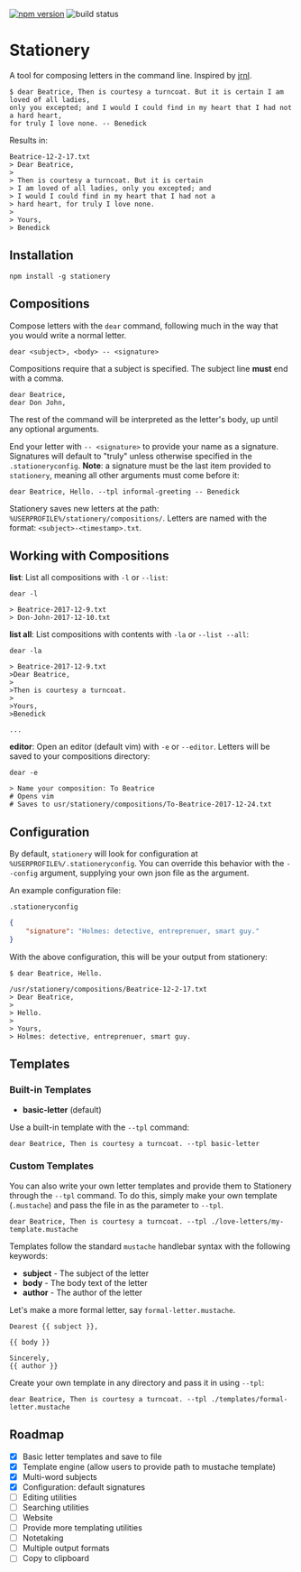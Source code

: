 [![npm version](https://badge.fury.io/js/stationery.svg)](https://badge.fury.io/js/stationery)
![build status](https://travis-ci.org/mgmarlow/dss.svg?branch=master)

# Stationery

A tool for composing letters in the command line. Inspired by [jrnl](http://jrnl.sh/).

```
$ dear Beatrice, Then is courtesy a turncoat. But it is certain I am loved of all ladies,
only you excepted; and I would I could find in my heart that I had not a hard heart,
for truly I love none. -- Benedick
```

Results in:

```  
Beatrice-12-2-17.txt
> Dear Beatrice,
> 
> Then is courtesy a turncoat. But it is certain
> I am loved of all ladies, only you excepted; and
> I would I could find in my heart that I had not a
> hard heart, for truly I love none.
> 
> Yours,
> Benedick
```

## Installation
```
npm install -g stationery
```

## Compositions
Compose letters with the `dear` command, following much in the way that you would write a normal letter.

```
dear <subject>, <body> -- <signature>
```

Compositions require that a subject is specified. The subject line **must** end with a comma.

```
dear Beatrice,
dear Don John,
```

The rest of the command will be interpreted as the letter's body, up until any optional arguments.

End your letter with `-- <signature>` to provide your name as a signature. Signatures will
default to "truly" unless otherwise specified in the `.stationeryconfig`. **Note**: a signature must
be the last item provided to `stationery`, meaning all other arguments must come before it:

```
dear Beatrice, Hello. --tpl informal-greeting -- Benedick
```

Stationery saves new letters at the path: `%USERPROFILE%/stationery/compositions/`. Letters are named with the
format: `<subject>-<timestamp>.txt`.

## Working with Compositions
**list**: List all compositions with `-l` or `--list`:
```
dear -l

> Beatrice-2017-12-9.txt
> Don-John-2017-12-10.txt
```

**list all**: List compositions with contents with `-la` or `--list --all`:
```
dear -la

> Beatrice-2017-12-9.txt
>Dear Beatrice,
>
>Then is courtesy a turncoat.
>
>Yours,
>Benedick

...
```

**editor**: Open an editor (default vim) with `-e` or `--editor`. Letters will be saved to
your compositions directory: 

```
dear -e

> Name your composition: To Beatrice
# Opens vim
# Saves to usr/stationery/compositions/To-Beatrice-2017-12-24.txt
```


## Configuration
By default, `stationery` will look for configuration at `%USERPROFILE%/.stationeryconfig`.
You can override this behavior with the `--config` argument, supplying your own json file
as the argument.

An example configuration file:

`.stationeryconfig`
```json
{
    "signature": "Holmes: detective, entreprenuer, smart guy."
}
```

With the above configuration, this will be your output from stationery:
```
$ dear Beatrice, Hello.

/usr/stationery/compositions/Beatrice-12-2-17.txt
> Dear Beatrice,
>
> Hello.
>
> Yours,
> Holmes: detective, entreprenuer, smart guy.
```

## Templates

### Built-in Templates

* **basic-letter** (default)

Use a built-in template with the `--tpl` command:
```
dear Beatrice, Then is courtesy a turncoat. --tpl basic-letter
```


### Custom Templates
You can also write your own letter templates and provide them to Stationery through the
`--tpl` command. To do this, simply make your own template (`.mustache`) and pass the file 
in as the parameter to `--tpl`.

```
dear Beatrice, Then is courtesy a turncoat. --tpl ./love-letters/my-template.mustache
```

Templates follow the standard `mustache` handlebar syntax with the following keywords:

* **subject** - The subject of the letter
* **body** - The body text of the letter
* **author** - The author of the letter

Let's make a more formal letter, say `formal-letter.mustache`.

```
Dearest {{ subject }},

{{ body }}

Sincerely,
{{ author }}
```

Create your own template in any directory and pass it in using `--tpl`:

```
dear Beatrice, Then is courtesy a turncoat. --tpl ./templates/formal-letter.mustache
```

## Roadmap
* [x] Basic letter templates and save to file
* [x] Template engine (allow users to provide path to mustache template)
* [x] Multi-word subjects
* [x] Configuration: default signatures
* [ ] Editing utilities
* [ ] Searching utilities
* [ ] Website
* [ ] Provide more templating utilities
* [ ] Notetaking
* [ ] Multiple output formats
* [ ] Copy to clipboard
